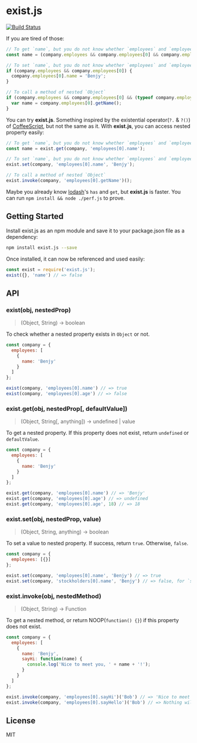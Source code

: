 # exist.js

[![Build Status](https://travis-ci.org/benjycui/exist.js.svg?branch=master)](https://travis-ci.org/benjycui/exist.js)

If you are tired of those:

```js
// To get `name`, but you do not know whether `employees` and `employees[0]` exist or not
const name = (company.employees && company.employees[0] && company.employees[0].name);

// To set `name`, but you do not know whether `employees` and `employees[0]` exist or not
if (company.employees && company.employees[0]) {
  company.employees[0].name = 'Benjy';
}

// To call a method of nested `Object`
if (company.employees && company.employees[0] && (typeof company.employees[0].getName === 'function')) {
  var name = company.employees[0].getName();
}
```

You can try **exist.js**. Something inspired by the existential operator(`?.` & `?()`) of [CoffeeScript](http://coffeescript.org/), but not the same as it. With **exist.js**, you can access nested property easily:

```js
// To get `name`, but you do not know whether `employees` and `employees[0]` exist or not
const name = exist.get(company, 'employees[0].name');

// To set `name`, but you do not know whether `employees` and `employees[0]` exist or not
exist.set(company, 'employees[0].name', 'Benjy');

// To call a method of nested `Object`
exist.invoke(company, 'employees[0].getName')();
```

Maybe you already know [lodash](https://github.com/lodash/lodash)'s `has` and `get`, but **exist.js** is faster. You can run `npm install && node ./perf.js` to prove.

## Getting Started

Install exist.js as an npm module and save it to your package.json file as a dependency:

```bash
npm install exist.js --save
```

Once installed, it can now be referenced and used easily:

```js
const exist = require('exist.js');
exist({}, 'name') // => false
```


## API

### exist(obj, nestedProp)

> (Object, String) -> boolean

To check whether a nested property exists in `Object` or not.

```js
const company = {
  employees: [
    {
      name: 'Benjy'
    }
  ]
};

exist(company, 'employees[0].name') // => true
exist(company, 'employees[0].age') // => false
```


### exist.get(obj, nestedProp[, defaultValue])

> (Object, String[, anything]) -> undefined | value

To get a nested property. If this property does not exist, return `undefined` or `defaultValue`.

```js
const company = {
  employees: [
    {
      name: 'Benjy'
    }
  ]
};

exist.get(company, 'employees[0].name') // => 'Benjy'
exist.get(company, 'employees[0].age') // => undefined
exist.get(company, 'employees[0].age', 18) // => 18
```


### exist.set(obj, nestedProp, value)

> (Object, String, anything) -> boolean

To set a value to nested property. If success, return `true`. Otherwise, `false`.

```js
const company = {
  employees: [{}]
};

exist.set(company, 'employees[0].name', 'Benjy') // => true
exist.set(company, 'stockholders[0].name', 'Benjy') // => false, for `stockholders` does not exist
```


### exist.invoke(obj, nestedMethod)

> (Object, String) -> Function

To get a nested method, or return NOOP(`function() {}`) if this property does not exist.

```js
const company = {
  employees: [
    {
      name: 'Benjy',
      sayHi: function(name) {
        console.log('Nice to meet you, ' + name + '!');
      }
    }
  ]
};

exist.invoke(company, 'employees[0].sayHi')('Bob') // => 'Nice to meet you, Bob!'
exist.invoke(company, 'employees[0].sayHello')('Bob') // => Nothing will happen
```

## License

MIT

